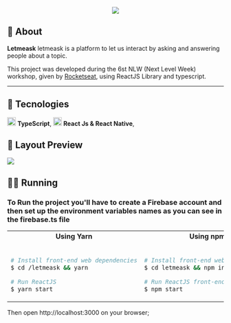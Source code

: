 <p align='center'>
  <img src='/NLW6/.github/logo.svg?raw=true'/>
</p>

## 🎉 About

**Letmeask**
letmeask is a platform to let us interact by asking and answering people about a topic.

This project was developed during the 6st NLW (Next Level Week) workshop, given by [Rocketseat](https://rocketseat.com.br/), using ReactJS Library and typescript.

<hr />

## 🔌 Tecnologies

<img src="https://i.ibb.co/PZ2XZgr/ts.png" width="20"/> <b>TypeScript</b>,
<img src="https://i.ibb.co/4RHMmLQ/react.png" width="20"/> <b>React Js & React Native</b>,

## 🎨 Layout Preview

<img src='/NLW6/.github/preview-nlw-6-react.gif?raw=true'/>

## 👨‍💻 Running

### To Run the project you'll have to create a Firebase account and then set up the environment variables names as you can see in the firebase.ts file

<table style="width:100%;">
<tr>
<td align="center"> <strong>Using Yarn</strong> </td> <td align="center"> <strong>Using npm</strong> </td>
</tr>
<tr>
<td>

```bash

# Install front-end web dependencies
$ cd /letmeask && yarn

# Run ReactJS
$ yarn start

```

</td>

<td>

```bash

# Install front-end web dependencies
$ cd letmeask && npm install

# Run ReactJS front-end
$ npm start
```

</td>
</table>

Then open http://localhost:3000 on your browser;
